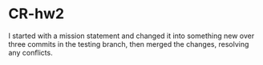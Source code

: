 # CR-hw2
I started with a mission statement and changed it into something new over three commits in the testing branch, then merged the changes, resolving any conflicts.
